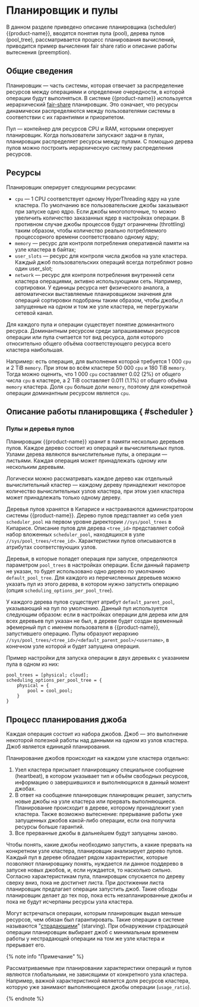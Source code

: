# Планировщик и пулы

В данном разделе приведено описание планировщика (scheduler) {{product-name}}, вводятся понятия пула (pool), дерева пулов (pool_tree), рассматривается процесс планирования вычислений, приводится пример вычисления fair share ratio и описание работы вытеснения (preemption).

## Общие сведения

Планировщик  — часть системы, которая отвечает за распределение ресурсов между операциями и определение очередности, в которой операции будут выполняться. В системе {{product-name}} используется иерархический [fair-share](http://en.wikipedia.org/wiki/Fair-share_scheduling) планировщик. Это означает, что ресурсы динамически распределяются между пользователями системы в соответствии с их гарантиями и приоритетом.

Пул — контейнер для ресурсов CPU и RAM, которыми оперирует планировщик. Когда пользователи запускают задачи в пулах, планировщик распределяет ресурсы между пулами. С помощью дерева пулов можно построить иерархическую систему распределения ресурсов.

## Ресурсы

Планировщик оперирует следующими ресурсами:

- `cpu` — 1 CPU соответствует одному HyperThreading ядру на узле кластера. По умолчанию все пользовательские джобы заказывают при запуске одно ядро. Если джобы многопоточные, то можно увеличить количество заказанных ядер в настройках операции. В противном случае джобы процессов будут ограничены (throttling) таким образом, чтобы количество реально потребляемого процессорного времени соответствовало одному ядру;
- `memory` — ресурс для контроля потребления оперативной памяти на узле кластера в байтах;
- `user_slots` — ресурс для контроля числа джобов на узле кластера. Каждый джоб пользовательских операций всегда потребляют ровно один user_slot;
- `network` — ресурс для контроля потребления внутренней сети кластера операциями, активно использующими сеть. Например, сортировки. У единицы ресурса нет физического аналога, а автоматически выставляемые планировщиком значения для операций сортировки подобраны таким образом, чтобы джобы,л запущенные на одном и том же узле кластера, не перегружали сетевой канал.

Для каждого пула и операции существует понятие доминантного ресурса. Доминантным ресурсом среди запрашиваемых ресурсов операции или пула считается тот вид ресурса, доля которого относительно общего объёма соответствующего ресурса всего кластера наибольшая.

Например: есть операция, для выполнения которой требуется 1 000 `cpu` и 2 TiB `memory`. При этом во всём кластере 50 000 `cpu` и 180 TiB `memory`. Тогда можно оценить, что 1 000 `cpu` составляет 0.02 (2%) от общего числа `cpu` в кластере, а 2 TiB составляет 0.011 (1.1%) от общего объёма `memory` кластера. Доля `cpu` больше доли `memory`, поэтому для конкретной операции доминантным ресурсом является `cpu`.

## Описание работы планировщика { #scheduler }

### Пулы и деревья пулов

Планировщик {{product-name}} хранит в памяти несколько деревьев пулов. Каждое дерево состоит из операций и вычислительных пулов. Узлами дерева являются вычислительные пулы, а операции — листьями. Каждая операция может принадлежать одному или нескольким деревьям.

Логически можно рассматривать каждое дерево как отдельный вычислительный кластер — каждому дереву принадлежит некоторое количество вычислительных узлов кластера, при этом узел кластера может принадлежать только одному дереву. 

Деревья пулов хранятся в Кипарисе и настраиваются администратором системы {{product-name}}. Дерево пулов представляет из себя узел `scheduler_pool` на первом уровне директории `//sys/pool_trees` в Кипарисе. Описание пулов для дерева `<tree_id>` представляет собой набор вложенных `scheduler_pool`, находящихся в узле `//sys/pool_trees/<tree_id>`. Характеристики пулов описываются в атрибутах соответствующих узлов.

Деревья, в которые попадет операция при запуске, определяются параметром `pool_trees` в настройках операции. Если данный параметр не указан, то будет использовано одно дерево по умолчанию `default_pool_tree`. Для каждого из перечисленных деревьев можно указать пул из этого дерева, в котором нужно запустить операцию (опция `scheduling_options_per_pool_tree`). 

У каждого дерева пулов существует атрибут `default_parent_pool`, указывающий на пул по умолчанию. Данный пул используется следующим образом: если в настройках операции для дерева или для всех деревьев пул указан не был, в дереве будет создан временный эфемерный пул с именем пользователя в {{product-name}}, запустившего операцию. Пулы образуют иерархию `//sys/pool_trees/<tree_id>/<default_parent_pool>/<username>`, в конечном узле которой и будет запущена операция.

Пример настройки для запуска операции в двух деревьях с указанием пула в одном из них:

```
pool_trees = [physical; cloud];
scheduling_options_per_pool_tree = {
    physical = {
        pool = cool_pool;
    }
}
```

## Процесс планирования джоба

Каждая операция состоит из набора джобов. Джоб — это выполнение некоторой полезной работы над данными на одном из узлов кластера. Джоб является единицей планирования. 

Планирование джобов происходит на каждом узле кластера отдельно: 

1. Узел кластера присылает планировщику специальное сообщение (heartbeat), в котором указывает тип и объём свободных ресурсов, информацию о завершившихся и выполняющихся в данный момент джобах.
2. В ответ на сообщение планировщик планировщик решает, запустить новые джобы на узле кластера или прервать выполняющиеся. Планирование происходит в дереве, которому принадлежит узел кластера. Также возможно вытеснение: прерывание работы уже запущенных джобов какой-либо операции, если она получила ресурсы больше гарантий.
3. Все прерванные джобы в дальнейшем будут запущены заново.

Чтобы понять, какие джобы необходимо запустить, а какие прервать на конкретном узле кластера, планировщик анализирует дерево пулов. Каждый пул в дереве обладает рядом характеристик, которые позволяют планировщику понять, нуждается ли данное поддерево в запуске новых джобов, и, если нуждается, то насколько сильно. Согласно характеристикам пула, планировщик спускается по дереву сверху вниз, пока не достигнет листа. При достижении листа планировщик предлагает операции запустить джоб. Такие обходы планировщик делает до тех пор, пока есть незапланированные джобы и пока не будут исчерпаны ресурсы узла кластера.

Могут встречаться операции, которым планировщик выдал меньше ресурсов, чем обязан был гарантировать. Такие операции в системе называются "[страдающими](../../../user-guide/data-processing/scheduler/preemption.md)" (starving). При обнаружении страдающей операции планировщик выбирает джоб с минимальным временем работы у нестрадающей операции на том же узле кластера и прерывает его.

{% note info "Примечание" %}

Рассматриваемые при планировании характеристики операций и пулов являются глобальными, не зависящими от конкретного узла кластера. Например, важной характеристикой является доля ресурсов кластера, которую уже занимают выполняющиеся джобы операции (`usage_ratio`).

{% endnote %}
